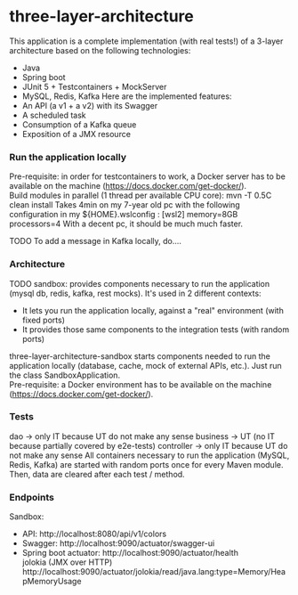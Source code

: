 # three-layer-architecture

This application is a complete implementation (with real tests!) of a 3-layer architecture based on the following technologies:
   - Java
   - Spring boot
   - JUnit 5 + Testcontainers + MockServer
   - MySQL, Redis, Kafka
Here are the implemented features:
   - An API (a v1 + a v2) with its Swagger
   - A scheduled task
   - Consumption of a Kafka queue
   - Exposition of a JMX resource

### Run the application locally
Pre-requisite: in order for testcontainers to work, a Docker server has to be available on the machine (https://docs.docker.com/get-docker/).  
Build modules in parallel (1 thread per available CPU core): mvn -T 0.5C clean install
Takes 4min on my 7-year old pc with the following configuration in my ${HOME}\.wslconfig :
[wsl2]
memory=8GB
processors=4
With a decent pc, it should be much much faster.

TODO To add a message in Kafka locally, do....

### Architecture
TODO
sandbox: provides components necessary to run the application (mysql db, redis, kafka, rest mocks).
It's used in 2 different contexts:
   - It lets you run the application locally, against a "real" environment (with fixed ports)
   - It provides those same components to the integration tests (with random ports)

three-layer-architecture-sandbox starts components needed to run the application locally (database, cache, mock of external APIs, etc.). Just run the class SandboxApplication.  
Pre-requisite: a Docker environment has to be available on the machine (https://docs.docker.com/get-docker/).


### Tests
dao -> only IT because UT do not make any sense
business -> UT (no IT because partially covered by e2e-tests)
controller -> only IT because UT do not make any sense
All containers necessary to run the application (MySQL, Redis, Kafka) are started with random ports once for every Maven module.
Then, data are cleared after each test / method.

### Endpoints
Sandbox:  
   - API: http://localhost:8080/api/v1/colors  
   - Swagger: http://localhost:9090/actuator/swagger-ui  
   - Spring boot actuator: http://localhost:9090/actuator/health  
jolokia (JMX over HTTP)  http://localhost:9090/actuator/jolokia/read/java.lang:type=Memory/HeapMemoryUsage